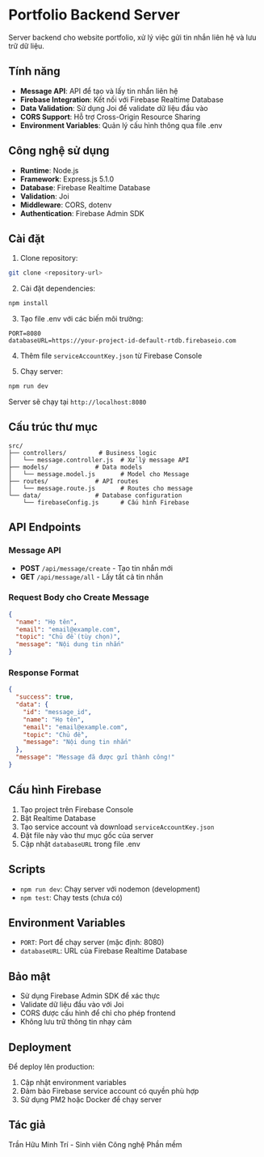 # Portfolio Backend Server

Server backend cho website portfolio, xử lý việc gửi tin nhắn liên hệ và lưu trữ dữ liệu.

## Tính năng

- **Message API**: API để tạo và lấy tin nhắn liên hệ
- **Firebase Integration**: Kết nối với Firebase Realtime Database
- **Data Validation**: Sử dụng Joi để validate dữ liệu đầu vào
- **CORS Support**: Hỗ trợ Cross-Origin Resource Sharing
- **Environment Variables**: Quản lý cấu hình thông qua file .env

## Công nghệ sử dụng

- **Runtime**: Node.js
- **Framework**: Express.js 5.1.0
- **Database**: Firebase Realtime Database
- **Validation**: Joi
- **Middleware**: CORS, dotenv
- **Authentication**: Firebase Admin SDK

## Cài đặt

1. Clone repository:

```bash
git clone <repository-url>
```

2. Cài đặt dependencies:

```bash
npm install
```

3. Tạo file .env với các biến môi trường:

```env
PORT=8080
databaseURL=https://your-project-id-default-rtdb.firebaseio.com
```

4. Thêm file `serviceAccountKey.json` từ Firebase Console

5. Chạy server:

```bash
npm run dev
```

Server sẽ chạy tại `http://localhost:8080`

## Cấu trúc thư mục

```
src/
├── controllers/         # Business logic
│   └── message.controller.js  # Xử lý message API
├── models/             # Data models
│   └── message.model.js       # Model cho Message
├── routes/             # API routes
│   └── message.route.js       # Routes cho message
└── data/               # Database configuration
    └── firebaseConfig.js      # Cấu hình Firebase
```

## API Endpoints

### Message API

- **POST** `/api/message/create` - Tạo tin nhắn mới
- **GET** `/api/message/all` - Lấy tất cả tin nhắn

### Request Body cho Create Message

```json
{
  "name": "Họ tên",
  "email": "email@example.com",
  "topic": "Chủ đề (tùy chọn)",
  "message": "Nội dung tin nhắn"
}
```

### Response Format

```json
{
  "success": true,
  "data": {
    "id": "message_id",
    "name": "Họ tên",
    "email": "email@example.com",
    "topic": "Chủ đề",
    "message": "Nội dung tin nhắn"
  },
  "message": "Message đã được gửi thành công!"
}
```

## Cấu hình Firebase

1. Tạo project trên Firebase Console
2. Bật Realtime Database
3. Tạo service account và download `serviceAccountKey.json`
4. Đặt file này vào thư mục gốc của server
5. Cập nhật `databaseURL` trong file .env

## Scripts

- `npm run dev`: Chạy server với nodemon (development)
- `npm test`: Chạy tests (chưa có)

## Environment Variables

- `PORT`: Port để chạy server (mặc định: 8080)
- `databaseURL`: URL của Firebase Realtime Database

## Bảo mật

- Sử dụng Firebase Admin SDK để xác thực
- Validate dữ liệu đầu vào với Joi
- CORS được cấu hình để chỉ cho phép frontend
- Không lưu trữ thông tin nhạy cảm

## Deployment

Để deploy lên production:

1. Cập nhật environment variables
2. Đảm bảo Firebase service account có quyền phù hợp
3. Sử dụng PM2 hoặc Docker để chạy server

## Tác giả

Trần Hữu Minh Trí - Sinh viên Công nghệ Phần mềm
